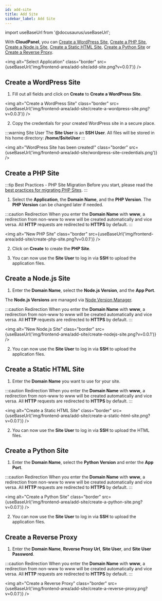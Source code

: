```yaml
---
id: add-site
title: Add Site
sidebar_label: Add Site
---
```


import useBaseUrl from '@docusaurus/useBaseUrl';

With **CloudPanel**, you can [Create a WordPress Site](#create-a-wordpress-site), [Create a PHP Site](#create-a-php-site),
[Create a Node.js Site](#create-a-nodejs-site), [Create a Static HTML Site](#create-a-static-html-site), [Create a Python Site](#create-a-python-site) 
or [Create a Reverse Proxy](#create-a-reverse-proxy).

<img alt="Select Application" class="border" src={useBaseUrl('img/frontend-area/add-site/add-site.png?v=0.0.1')} />

## Create a WordPress Site

1. Fill out all fields and click on **Create** to **Create a WordPress Site**.

<img alt="Create a WordPress Site" class="border" src={useBaseUrl('img/frontend-area/add-site/create-a-wordpress-site.png?v=0.0.3')} />

2. Copy the credentials for your created WordPress site in a secure place.

:::warning Site User
The **Site User** is an **SSH User**. All files will be stored in his home directory: **/home/$siteUser**
:::

<img alt="WordPress Site has been created!" class="border" src={useBaseUrl('img/frontend-area/add-site/wordpress-site-credentials.png')} />

## Create a PHP Site

:::tip Best Practices - PHP Site Migration
Before you start, please read the [best practices for migrating PHP Sites](../../guides/best-practices/migration/php-site/).
:::

1. Select the **Application**, the **Domain Name**, and the **PHP Version**. The **PHP Version** can be changed later if needed.

:::caution Redirection
When you enter the **Domain Name** with **www**, a redirection from non-www to www will be created automatically and vice versa.
All **HTTP** requests are redirected to **HTTPS** by default.
:::

<img alt="New PHP Site" class="border" src={useBaseUrl('img/frontend-area/add-site/create-php-site.png?v=0.0.1')} />

2. Click on **Create** to create the **PHP Site**.

3. You can now use the **Site User** to log in via **SSH** to upload the application files.

## Create a Node.js Site

1. Enter the **Domain Name**, select the **Node.js Version**, and the **App Port**.

The **Node.js Versions** are managed via [Node Version Manager](https://github.com/nvm-sh/nvm).

:::caution Redirection
When you enter the **Domain Name** with **www**, a redirection from non-www to www will be created automatically and vice versa.
All **HTTP** requests are redirected to **HTTPS** by default.
:::

<img alt="New Node.js Site" class="border" src={useBaseUrl('img/frontend-area/add-site/create-nodejs-site.png?v=0.0.1')} />

2. You can now use the **Site User** to log in via **SSH** to upload the application files.

## Create a Static HTML Site

1. Enter the **Domain Name** you want to use for your site.

:::caution Redirection
When you enter the **Domain Name** with **www**, a redirection from non-www to www will be created automatically and vice versa.
All **HTTP** requests are redirected to **HTTPS** by default.
:::

<img alt="Create a Static HTML Site" class="border" src={useBaseUrl('img/frontend-area/add-site/create-a-static-html-site.png?v=0.0.1')} />

2. You can now use the **Site User** to log in via **SSH** to upload the HTML files.

## Create a Python Site

1. Enter the **Domain Name**, select the **Python Version** and enter the **App Port**.

:::caution Redirection
When you enter the **Domain Name** with **www**, a redirection from non-www to www will be created automatically and vice versa.
All **HTTP** requests are redirected to **HTTPS** by default.
:::

<img alt="Create a Python Site" class="border" src={useBaseUrl('img/frontend-area/add-site/create-a-python-site.png?v=0.0.1')} />

2. You can now use the **Site User** to log in via **SSH** to upload the application files.

## Create a Reverse Proxy

1. Enter the **Domain Name**, **Reverse Proxy Url**, **Site User**, and **Site User Password**.

:::caution Redirection
When you enter the **Domain Name** with **www**, a redirection from non-www to www will be created automatically and vice versa.
All **HTTP** requests are redirected to **HTTPS** by default.
:::

<img alt="Create a Reverse Proxy" class="border" src={useBaseUrl('img/frontend-area/add-site/create-a-reverse-proxy.png?v=0.0.1')} />


